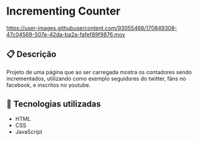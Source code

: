 # Incrementing Counter

<https://user-images.githubusercontent.com/93055468/170849308-47c04569-507e-42da-ba2a-fafef89f9876.mov>

## 📋 Descrição

Projeto de uma página que ao ser carregada mostra os contadores sendo incrementados, utilizando como exemplo seguidores do twitter, fãns no facebook, e inscritos no youtube.

## 🚀 Tecnologias utilizadas

- HTML
- CSS
- JavaScript
